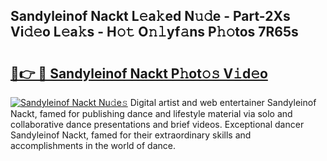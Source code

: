## Sandyleinof Nackt L𝚎a𝚔ed N𝚞𝚍e - Part-2Xs Vi𝚍𝚎o L𝚎a𝚔s - H𝚘𝚝 O𝚗𝚕yf𝚊ns P𝚑𝚘tos 7R65s

# <h2><a href="http://kfb2xf.oniu.top/?m=Sandyleinof+Nackt">🔗👉 🔴 Sandyleinof Nackt P𝚑ot𝚘𝚜 V𝚒d𝚎o</a></h2>

[![Sandyleinof Nackt Nu𝚍e𝚜](https://i.imgur.com/0qMVB7G.gif)](http://kfb2xf.oniu.top/?m=Sandyleinof+Nackt)
Digital artist and web entertainer Sandyleinof Nackt, famed for publishing dance and lifestyle material via solo and collaborative dance presentations and brief videos. Exceptional dancer Sandyleinof Nackt, famed for their extraordinary skills and accomplishments in the world of dance.  
